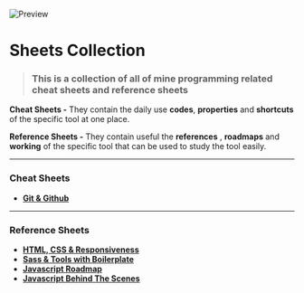 ![Preview](./images/sheets.png)



# Sheets Collection

> ### This is a collection of all of mine programming related cheat sheets and reference sheets

**Cheat Sheets -** They contain the daily use **codes**, **properties** and **shortcuts** of the specific tool at one place.

**Reference Sheets -** They contain useful the **references** , **roadmaps** and **working** of the specific tool that can be used to study the tool easily.

---

### Cheat Sheets

- **[Git & Github](./cheatsheets/git.md)**

---

### Reference Sheets

- [**HTML, CSS & Responsiveness**](./refsheets/htmlcss.md)
- [**Sass & Tools with Boilerplate**](./refsheets/sass.md)
- [**Javascript Roadmap**](./refsheets/js.md)
- [**Javascript Behind The Scenes**](./refsheets/jsBehind.md)
